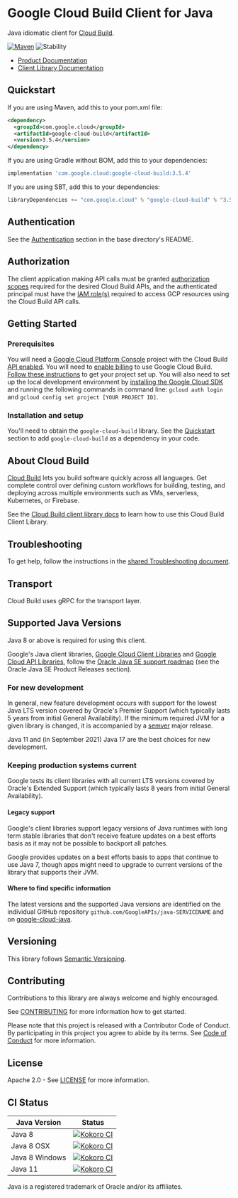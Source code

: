 # Google Cloud Build Client for Java

Java idiomatic client for [Cloud Build][product-docs].

[![Maven][maven-version-image]][maven-version-link]
![Stability][stability-image]

- [Product Documentation][product-docs]
- [Client Library Documentation][javadocs]


## Quickstart


If you are using Maven, add this to your pom.xml file:


```xml
<dependency>
  <groupId>com.google.cloud</groupId>
  <artifactId>google-cloud-build</artifactId>
  <version>3.5.4</version>
</dependency>
```

If you are using Gradle without BOM, add this to your dependencies:

```Groovy
implementation 'com.google.cloud:google-cloud-build:3.5.4'
```

If you are using SBT, add this to your dependencies:

```Scala
libraryDependencies += "com.google.cloud" % "google-cloud-build" % "3.5.4"
```

## Authentication

See the [Authentication][authentication] section in the base directory's README.

## Authorization

The client application making API calls must be granted [authorization scopes][auth-scopes] required for the desired Cloud Build APIs, and the authenticated principal must have the [IAM role(s)][predefined-iam-roles] required to access GCP resources using the Cloud Build API calls.

## Getting Started

### Prerequisites

You will need a [Google Cloud Platform Console][developer-console] project with the Cloud Build [API enabled][enable-api].
You will need to [enable billing][enable-billing] to use Google Cloud Build.
[Follow these instructions][create-project] to get your project set up. You will also need to set up the local development environment by
[installing the Google Cloud SDK][cloud-sdk] and running the following commands in command line:
`gcloud auth login` and `gcloud config set project [YOUR PROJECT ID]`.

### Installation and setup

You'll need to obtain the `google-cloud-build` library.  See the [Quickstart](#quickstart) section
to add `google-cloud-build` as a dependency in your code.

## About Cloud Build


[Cloud Build][product-docs] lets you build software quickly across all languages. Get complete control over defining custom workflows for building, testing, and deploying across multiple environments such as VMs, serverless, Kubernetes, or Firebase.

See the [Cloud Build client library docs][javadocs] to learn how to
use this Cloud Build Client Library.






## Troubleshooting

To get help, follow the instructions in the [shared Troubleshooting document][troubleshooting].

## Transport

Cloud Build uses gRPC for the transport layer.

## Supported Java Versions

Java 8 or above is required for using this client.

Google's Java client libraries,
[Google Cloud Client Libraries][cloudlibs]
and
[Google Cloud API Libraries][apilibs],
follow the
[Oracle Java SE support roadmap][oracle]
(see the Oracle Java SE Product Releases section).

### For new development

In general, new feature development occurs with support for the lowest Java
LTS version covered by  Oracle's Premier Support (which typically lasts 5 years
from initial General Availability). If the minimum required JVM for a given
library is changed, it is accompanied by a [semver][semver] major release.

Java 11 and (in September 2021) Java 17 are the best choices for new
development.

### Keeping production systems current

Google tests its client libraries with all current LTS versions covered by
Oracle's Extended Support (which typically lasts 8 years from initial
General Availability).

#### Legacy support

Google's client libraries support legacy versions of Java runtimes with long
term stable libraries that don't receive feature updates on a best efforts basis
as it may not be possible to backport all patches.

Google provides updates on a best efforts basis to apps that continue to use
Java 7, though apps might need to upgrade to current versions of the library
that supports their JVM.

#### Where to find specific information

The latest versions and the supported Java versions are identified on
the individual GitHub repository `github.com/GoogleAPIs/java-SERVICENAME`
and on [google-cloud-java][g-c-j].

## Versioning


This library follows [Semantic Versioning](http://semver.org/).



## Contributing


Contributions to this library are always welcome and highly encouraged.

See [CONTRIBUTING][contributing] for more information how to get started.

Please note that this project is released with a Contributor Code of Conduct. By participating in
this project you agree to abide by its terms. See [Code of Conduct][code-of-conduct] for more
information.


## License

Apache 2.0 - See [LICENSE][license] for more information.

## CI Status

Java Version | Status
------------ | ------
Java 8 | [![Kokoro CI][kokoro-badge-image-2]][kokoro-badge-link-2]
Java 8 OSX | [![Kokoro CI][kokoro-badge-image-3]][kokoro-badge-link-3]
Java 8 Windows | [![Kokoro CI][kokoro-badge-image-4]][kokoro-badge-link-4]
Java 11 | [![Kokoro CI][kokoro-badge-image-5]][kokoro-badge-link-5]

Java is a registered trademark of Oracle and/or its affiliates.

[product-docs]: https://cloud.google.com/cloud-build/
[javadocs]: https://cloud.google.com/java/docs/reference/google-cloud-build/latest/history
[kokoro-badge-image-1]: http://storage.googleapis.com/cloud-devrel-public/java/badges/java-cloudbuild/java7.svg
[kokoro-badge-link-1]: http://storage.googleapis.com/cloud-devrel-public/java/badges/java-cloudbuild/java7.html
[kokoro-badge-image-2]: http://storage.googleapis.com/cloud-devrel-public/java/badges/java-cloudbuild/java8.svg
[kokoro-badge-link-2]: http://storage.googleapis.com/cloud-devrel-public/java/badges/java-cloudbuild/java8.html
[kokoro-badge-image-3]: http://storage.googleapis.com/cloud-devrel-public/java/badges/java-cloudbuild/java8-osx.svg
[kokoro-badge-link-3]: http://storage.googleapis.com/cloud-devrel-public/java/badges/java-cloudbuild/java8-osx.html
[kokoro-badge-image-4]: http://storage.googleapis.com/cloud-devrel-public/java/badges/java-cloudbuild/java8-win.svg
[kokoro-badge-link-4]: http://storage.googleapis.com/cloud-devrel-public/java/badges/java-cloudbuild/java8-win.html
[kokoro-badge-image-5]: http://storage.googleapis.com/cloud-devrel-public/java/badges/java-cloudbuild/java11.svg
[kokoro-badge-link-5]: http://storage.googleapis.com/cloud-devrel-public/java/badges/java-cloudbuild/java11.html
[stability-image]: https://img.shields.io/badge/stability-stable-green
[maven-version-image]: https://img.shields.io/maven-central/v/com.google.cloud/google-cloud-build.svg
[maven-version-link]: https://search.maven.org/search?q=g:com.google.cloud%20AND%20a:google-cloud-build&core=gav
[authentication]: https://github.com/googleapis/google-cloud-java#authentication
[auth-scopes]: https://developers.google.com/identity/protocols/oauth2/scopes
[predefined-iam-roles]: https://cloud.google.com/iam/docs/understanding-roles#predefined_roles
[iam-policy]: https://cloud.google.com/iam/docs/overview#cloud-iam-policy
[developer-console]: https://console.developers.google.com/
[create-project]: https://cloud.google.com/resource-manager/docs/creating-managing-projects
[cloud-sdk]: https://cloud.google.com/sdk/
[troubleshooting]: https://github.com/googleapis/google-cloud-common/blob/main/troubleshooting/readme.md#troubleshooting
[contributing]: https://github.com/googleapis/java-cloudbuild/blob/main/CONTRIBUTING.md
[code-of-conduct]: https://github.com/googleapis/java-cloudbuild/blob/main/CODE_OF_CONDUCT.md#contributor-code-of-conduct
[license]: https://github.com/googleapis/java-cloudbuild/blob/main/LICENSE
[enable-billing]: https://cloud.google.com/apis/docs/getting-started#enabling_billing
[enable-api]: https://console.cloud.google.com/flows/enableapi?apiid=cloudbuild.googleapis.com
[libraries-bom]: https://github.com/GoogleCloudPlatform/cloud-opensource-java/wiki/The-Google-Cloud-Platform-Libraries-BOM
[shell_img]: https://gstatic.com/cloudssh/images/open-btn.png

[semver]: https://semver.org/
[cloudlibs]: https://cloud.google.com/apis/docs/client-libraries-explained
[apilibs]: https://cloud.google.com/apis/docs/client-libraries-explained#google_api_client_libraries
[oracle]: https://www.oracle.com/java/technologies/java-se-support-roadmap.html
[g-c-j]: http://github.com/googleapis/google-cloud-java

